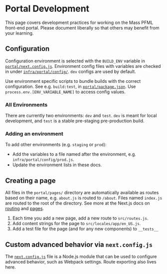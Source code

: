 # Portal Development

This page covers development practices for working on the Mass PFML front-end portal. Please document liberally so that others may benefit from your learning.

## Configuration

Configuration environment is selected with the `BUILD_ENV` variable in [`portal/next.config.js`](../portal/next.config.js). Environment config files with variables are checked in under [`infra/portal/config/`](../infra/portal/config/). `dev` configs are used by default.

Use environment specific scripts to bundle builds with the correct configuration. See e.g. `build:test`, in [`portal/package.json`](../portal/package.json). Use `process.env.[ENV_VARIABLE_NAME]` to access config values.

### All Environments

There are currently two environments: `dev` and `test`. `dev` is meant for local development, and `test` is a stable pre-staging pre-production build.

### Adding an environment

To add other environments (e.g. `staging` or `prod`):

- Add the variables to a file named after the environment, e.g. `infra/portal/config/prod.js`.
- Update the environment lists in these docs.

## Creating a page

All files in the `portal/pages/` directory are automatically available as routes based on their name, e.g. `about.js` is routed to `/about`. Files named `index.js` are routed to the root of the directory. See more at the Next.js docs on [routing](https://nextjs.org/docs/routing/introduction) and [pages](https://nextjs.org/docs/basic-features/pages).

1. Each time you add a new page, add a new route to `src/routes.js`.
2. Add content strings for the page to `src/locales/app/en_US.js`.
3. Add a test file for the page (and for any new components) to `__tests__`

## Custom advanced behavior via `next.config.js`

The [`next.config.js`](https://nextjs.org/docs/api-reference/next.config.js/introduction) file is a Node.js module that can be used to configure advanced behavior, such as Webpack settings. Route exporting also lives here.
